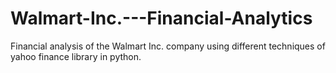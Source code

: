 # Walmart-Inc.---Financial-Analytics
Financial analysis of the Walmart Inc. company using different techniques of yahoo finance library in python.
